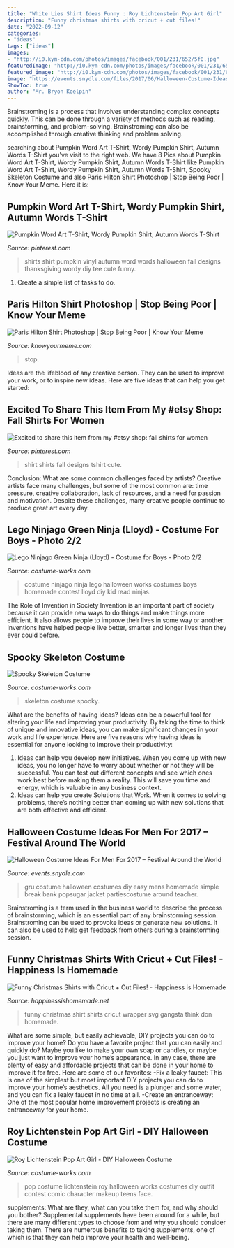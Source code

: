 ```yaml
---
title: "White Lies Shirt Ideas Funny : Roy Lichtenstein Pop Art Girl"
description: "Funny christmas shirts with cricut + cut files!"
date: "2022-09-12"
categories:
- "ideas"
tags: ["ideas"]
images:
- "http://i0.kym-cdn.com/photos/images/facebook/001/231/652/5f0.jpg"
featuredImage: "http://i0.kym-cdn.com/photos/images/facebook/001/231/652/5f0.jpg"
featured_image: "http://i0.kym-cdn.com/photos/images/facebook/001/231/652/5f0.jpg"
image: "https://events.snydle.com/files/2017/06/Halloween-Costume-Ideas-For-Men-4.jpg"
ShowToc: true
author: "Mr. Bryon Koelpin"
---
```



Brainstroming is a process that involves understanding complex concepts quickly. This can be done through a variety of methods such as reading, brainstorming, and problem-solving. Brainstroming can also be accomplished through creative thinking and problem solving.

	

		
searching about Pumpkin Word Art T-Shirt, Wordy Pumpkin Shirt, Autumn Words T-Shirt you've visit to the right web. We have 8 Pics about Pumpkin Word Art T-Shirt, Wordy Pumpkin Shirt, Autumn Words T-Shirt like Pumpkin Word Art T-Shirt, Wordy Pumpkin Shirt, Autumn Words T-Shirt, Spooky Skeleton Costume and also Paris Hilton Shirt Photoshop | Stop Being Poor | Know Your Meme. Here it is:
		
    
## Pumpkin Word Art T-Shirt, Wordy Pumpkin Shirt, Autumn Words T-Shirt

<img loading=lazy src="https://i.pinimg.com/736x/f5/a0/44/f5a0441397365a5b4b4b796937e506f3.jpg" onerror="this.onerror=null;this.src='https://tse1.mm.bing.net/th?id=OIP.EMwJ4MEQld4vi4pxLcEtZQHaJ4&amp;pid=15.1';" alt="Pumpkin Word Art T-Shirt, Wordy Pumpkin Shirt, Autumn Words T-Shirt">

_Source: pinterest.com_

>shirts shirt pumpkin vinyl autumn word words halloween fall designs thanksgiving wordy diy tee cute funny. 

	

1. Create a simple list of tasks to do.

    
## Paris Hilton Shirt Photoshop | Stop Being Poor | Know Your Meme

<img loading=lazy src="http://i0.kym-cdn.com/photos/images/facebook/001/231/652/5f0.jpg" onerror="this.onerror=null;this.src='https://tse3.mm.bing.net/th?id=OIP.3GF_ShnYwrT0f06I9jQ8rAHaJ6&amp;pid=15.1';" alt="Paris Hilton Shirt Photoshop | Stop Being Poor | Know Your Meme">

_Source: knowyourmeme.com_

>stop. 

	

Ideas are the lifeblood of any creative person. They can be used to improve your work, or to inspire new ideas. Here are five ideas that can help you get started: 

    
## Excited To Share This Item From My #etsy Shop: Fall Shirts For Women

<img loading=lazy src="https://i.pinimg.com/736x/64/05/2b/64052ba125031411152d3fe043450cf1.jpg" onerror="this.onerror=null;this.src='https://tse2.mm.bing.net/th?id=OIP.Z8sG0WdtiOaMNHM0ard6ZgHaF9&amp;pid=15.1';" alt="Excited to share this item from my #etsy shop: fall shirts for women">

_Source: pinterest.com_

>shirt shirts fall designs tshirt cute. 

	

Conclusion: What are some common challenges faced by artists?
Creative artists face many challenges, but some of the most common are: time pressure, creative collaboration, lack of resources, and a need for passion and motivation. Despite these challenges, many creative people continue to produce great art every day.

    
## Lego Ninjago Green Ninja (Lloyd) - Costume For Boys - Photo 2/2

<img loading=lazy src="http://photos.costume-works.com/full/lego_ninjago_green_ninja3.jpg" onerror="this.onerror=null;this.src='https://tse1.mm.bing.net/th?id=OIP.9bYc_KfYCLCRaD6gg2yyYAHaMo&amp;pid=15.1';" alt="Lego Ninjago Green Ninja (Lloyd) - Costume for Boys - Photo 2/2">

_Source: costume-works.com_

>costume ninjago ninja lego halloween works costumes boys homemade contest lloyd diy kid read ninjas. 

	

The Role of Invention in Society
Invention is an important part of society because it can provide new ways to do things and make things more efficient. It also allows people to improve their lives in some way or another. Inventions have helped people live better, smarter and longer lives than they ever could before.

    
## Spooky Skeleton Costume

<img loading=lazy src="http://photos.costume-works.com/full/spooky_skeleton.jpg" onerror="this.onerror=null;this.src='https://tse2.mm.bing.net/th?id=OIP.hfKE385fw-svjjYy24K6wgHaJ1&amp;pid=15.1';" alt="Spooky Skeleton Costume">

_Source: costume-works.com_

>skeleton costume spooky. 

	

What are the benefits of having ideas?
Ideas can be a powerful tool for altering your life and improving your productivity. By taking the time to think of unique and innovative ideas, you can make significant changes in your work and life experience. Here are five reasons why having ideas is essential for anyone looking to improve their productivity: 
1. Ideas can help you develop new initiatives. When you come up with new ideas, you no longer have to worry about whether or not they will be successful. You can test out different concepts and see which ones work best before making them a reality. This will save you time and energy, which is valuable in any business context. 
2. Ideas can help you create Solutions that Work. When it comes to solving problems, there’s nothing better than coming up with new solutions that are both effective and efficient.

    
## Halloween Costume Ideas For Men For 2017 – Festival Around The World

<img loading=lazy src="https://events.snydle.com/files/2017/06/Halloween-Costume-Ideas-For-Men-4.jpg" onerror="this.onerror=null;this.src='https://tse2.mm.bing.net/th?id=OIP.5FQ4OzBjYRChhjs-IL27KQHaJ6&amp;pid=15.1';" alt="Halloween Costume Ideas For Men For 2017 – Festival Around the World">

_Source: events.snydle.com_

>gru costume halloween costumes diy easy mens homemade simple break bank popsugar jacket partiescostume around teacher. 

	

Brainstroming is a term used in the business world to describe the process of brainstorming, which is an essential part of any brainstorming session. Brainstroming can be used to provoke ideas or generate new solutions. It can also be used to help get feedback from others during a brainstorming session.

    
## Funny Christmas Shirts With Cricut + Cut Files! - Happiness Is Homemade

<img loading=lazy src="https://i1.wp.com/www.happinessishomemade.net/wp-content/uploads/2017/11/Gangsta-Wrapper-Funny-Shirt.jpg" onerror="this.onerror=null;this.src='https://tse2.mm.bing.net/th?id=OIP.TiYDkEyoKmDMOsLHXkqiHwHaLF&amp;pid=15.1';" alt="Funny Christmas Shirts with Cricut + Cut Files! - Happiness is Homemade">

_Source: happinessishomemade.net_

>funny christmas shirt shirts cricut wrapper svg gangsta think don homemade. 

	

What are some simple, but easily achievable, DIY projects you can do to improve your home?
Do you have a favorite project that you can easily and quickly do? Maybe you like to make your own soap or candles, or maybe you just want to improve your home’s appearance. In any case, there are plenty of easy and affordable projects that can be done in your home to improve it for free. Here are some of our favorites: 
-Fix a leaky faucet: This is one of the simplest but most important DIY projects you can do to improve your home’s aesthetics. All you need is a plunger and some water, and you can fix a leaky faucet in no time at all. 
-Create an entranceway: One of the most popular home improvement projects is creating an entranceway for your home.

    
## Roy Lichtenstein Pop Art Girl - DIY Halloween Costume

<img loading=lazy src="https://photos.costume-works.com/full/roy-lichtenstein-pop-art-girl-costume.jpg" onerror="this.onerror=null;this.src='https://tse2.mm.bing.net/th?id=OIP.YcJEt4hjzfk0BS-DEUUzhwHaJ3&amp;pid=15.1';" alt="Roy Lichtenstein Pop Art Girl - DIY Halloween Costume">

_Source: costume-works.com_

>pop costume lichtenstein roy halloween works costumes diy outfit contest comic character makeup teens face. 

	

supplements: What are they, what can you take them for, and why should you bother?
Supplemental supplements have been around for a while, but there are many different types to choose from and why you should consider taking them. There are numerous benefits to taking supplements, one of which is that they can help improve your health and well-being.

